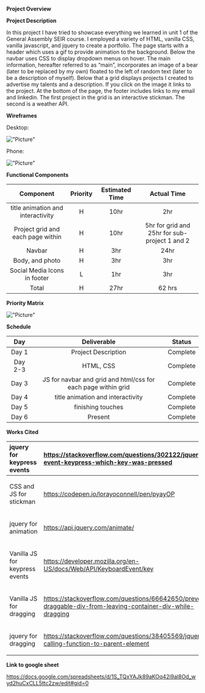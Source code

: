 ﻿**Project Overview**

**Project Description**

In this project I have tried to showcase everything we learned in unit 1 of the General Assembly SEIR course. I employed a variety of HTML, vanilla CSS, vanilla javascript, and jquery to create a portfolio. The page starts with a header which uses a gif to provide animation to the background. Below the navbar uses CSS to display dropdown menus on hover. The main information, hereafter referred to as “main”, incorporates an image of a bear (later to be replaced by my own) floated to the left of random text (later to be a description of myself). Below that a grid displays projects I created to advertise my talents and a description. If you click on the image it links to the project. At the bottom of the page, the footer includes links to my email and linkedin. The first project in the grid is an interactive stickman. The second is a weather API.

**Wireframes**

Desktop:

!["Picture"](Project1-desktop 'Title')

Phone:

!["Picture"](Project1-phone 'Title')

**Functional Components**

|             Component             | Priority | Estimated Time |                  Actual Time                  |
| :-------------------------------: | :------: | :------------: | :-------------------------------------------: |
| title animation and interactivity |    H     |      10hr      |                      2hr                      |
| Project grid and each page within |    H     |      10hr      | 5hr for grid and 25hr for sub-project 1 and 2 |
|              Navbar               |    H     |      3hr       |                     24hr                      |
|          Body, and photo          |    H     |      3hr       |                      3hr                      |
|   Social Media Icons in footer    |    L     |      1hr       |                      3hr                      |
|               Total               |    H     |      27hr      |                    62 hrs                     |

**Priority Matrix**

!["Picture"](Project1-prioritything 'Title')

**Schedule**

|   Day   |                          Deliverable                          |  Status  |
| :-----: | :-----------------------------------------------------------: | :------: |
|  Day 1  |                      Project Description                      | Complete |
| Day 2-3 |                           HTML, CSS                           | Complete |
|  Day 3  | JS for navbar and grid and html/css for each page within grid | Complete |
|  Day 4  |               title animation and interactivity               | Complete |
|  Day 5  |                       finishing touches                       | Complete |
|  Day 6  |                            Present                            | Complete |

**Works Cited**

| jquery for keypress events                   | <https://stackoverflow.com/questions/302122/jquery-event-keypress-which-key-was-pressed>                       |
| :------------------------------------------- | :------------------------------------------------------------------------------------------------------------- |
| <p>CSS and JS for stickman</p><p></p>        | <https://codepen.io/lorayoconnell/pen/pyayOP>                                                                  |
| <p>jquery for animation</p><p></p>           | <https://api.jquery.com/animate/>                                                                              |
| <p>Vanilla JS for keypress events</p><p></p> | <https://developer.mozilla.org/en-US/docs/Web/API/KeyboardEvent/key>                                           |
| <p>Vanilla JS for dragging</p><p></p>        | <https://stackoverflow.com/questions/66642650/prevent-draggable-div-from-leaving-container-div-while-dragging> |
| <p>jquery for dragging</p><p></p>            | <https://stackoverflow.com/questions/38405569/jquery-calling-function-to-parent-element>                       |

**Link to google sheet**

<https://docs.google.com/spreadsheets/d/1S_TQxYAJk89aKOq42i9al8Od_wyd2huCxCLL5ttc2zw/edit#gid=0>
